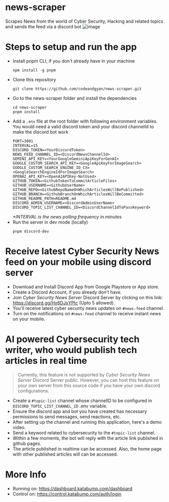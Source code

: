 # news-scraper

Scrapes News from the world of Cyber Security, Hacking and related topics and sends the feed via a discord bot
![image](https://github.com/user-attachments/assets/a3d3cb41-781d-4af0-9cb4-1709d29a05d0)

# Steps to setup and run the app

- Install pnpm CLI, if you don't already have in your machine
  ```
  npm install -g pnpm
  ```
- Clone this repository
  ```
  git clone https://github.com/codeandgyan/news-scraper.git
  ```
- Go to the news-scraper folder and install the dependencies
  ```
  cd news-scraper
  pnpm install
  ```
- Add a `.env` file at the root folder with following environment variables.
  You would need a valid discord token and your discord channelId to make the discord bot work
  ```.env
  PORT=3001
  INTERVAL=15
  DISCORD_TOKEN=<YourDiscordToken>
  NEWS_FEED_CHANNEL_ID=<DiscordNewsChannelId>
  GEMINI_API_KEY=<YourGoogleGeminiApiKeyForGenAI>
  GOOGLE_CUSTOM_SEARCH_API_KEY=<GoogleApiKeyForImageSearch>
  GOOGLE_CUSTOM_SEARCH_ENGINE_ID_CX=<GoogleSearchEngineIdForImageSearch>
  OPENAI_API_KEY=<OpenAIAPIKey-NotUsed>
  GITHUB_TOKEN=<GithubTokenToCommitArticleFiles>
  GITHUB_USERNAME=<GithubUserName>
  GITHUB_REPO=<GithubRepoNameOnWhichArticlesWillBePublished>
  GITHUB_BRANCH=<GithubBranchOnWhichArticlesWillBeCommitted>
  GITHUB_README_PATH=README.md
  DISCORD_ADMIN_USERNAME=<DiscordAdminUserName>
  DISCORD_TOPIC_LIST_CHANNEL_ID=<DiscordChannelIdToPassKeyword>
  ```
  _\*INTERVAL is the news polling frequency in minutes_
- Run the server in dev mode (locally)
  ```
  pnpm discord-dev
  ```

# Receive latest Cyber Security News feed on your mobile using discord server

- Download and Install Discord App from Google Playstore or App store.
- Create a Discord Account, if you already don't have.
- Join _Cyber Security News Server_ Discord Server by clicking on this link: https://discord.gg/Hx6DJxYPtc (Upto 5 allowed).
- You'll receive latest cyber security news updates on `#news-feed` channel.
- Turn on the notifications on `#news-feed` channel to receive instant news on your mobile.

# AI powered Cybersecurity tech writer, who would publish tech articles in real time

> Currently, this feature is not supported by _Cyber Security News Server_ Discord Server public.
> However, you can host this feature on your own server from this source code if you have your own discord configurations.

- Create a `#topic-list` channel whose channelID to be configured in `DISCORD_TOPIC_LIST_CHANNEL_ID` .env variable.
- Ensure the discord app and bot you have created has necessary permissions to send messages, send reactions, etc.
- After setting up the channel and running this application, here's a demo video.
- Send a keyword related to cybersecurity to the `#topic-list` channel.
- Within a few moments, the bot will reply with the article link published in github pages.
- The article published in realtime can be accessed. Also, the home page with other published articles will can be accessed.

# More Info

- Running on: https://dashboard.katabump.com/dashboard
- Control on: https://control.katabump.com/auth/login
